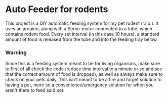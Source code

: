 # Auto Feeder for rodents
This project is a DIY automatic feeding system for my pet rodent (r.i.p.). It uses an arduino, along with a Servo-motor connected to a tube, which contains rodent food. Every set interval (in this case 10 hours), a standard amount of food is released from the tube and into the feeding tray below.

### Warning
Since this is a feeding system meant to be for living organisms, make sure to first of all check the code (reduce time interval to a minute or so and see that the correct amount of food is dropped), as well as always make sure to check on your pets daily. This isn't meant to be a fire and forget solution to having a pet, more so a convenience/emergency solution for when you aren't there to feed said pet.

